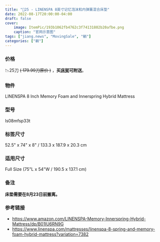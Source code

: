 ```yaml
---
title: "🔪25 - LINENSPA 8英寸记忆泡沫和内弹簧混合床垫"
date: 2022-08-17T20:00:00-04:00
draft: false
cover:
    image: ItemPic/193b1062fb4762c3f74131802b20afbe.png
    caption: "官网示意图"
tags: ["jiang.news", "MovingSale", "躺"]
categories: ["躺"]
---
```


<!-- ## ------ ⚠️🈚 已被预定 ⚠️🈚 ------ -->

### 价格
📉25刀 ~~( 179.99刀原价 )~~ ，**买[床架](../bedframe)可附送**。

### 物件
LINENSPA 8 Inch Memory Foam and Innerspring Hybrid Mattress 

### 型号
ls08mfsp33t

### 标签尺寸
52.5" x 74" x 8" / 133.3 x 187.9 x 20.3 cm

### 适用尺寸
Full Size (75"L x 54"W / 190.5 x 137.1 cm)

<!-- ### 出厂日期
标签：02, 2020 -->

### 备注
**床垫需要在8月23日前搬离。** 

### 参考链接
- https://www.amazon.com/LINENSPA-Memory-Innerspring-Hybrid-Mattress/dp/B01IU6RN9G
- https://www.linenspa.com/mattresses/linenspa-8-spring-and-memory-foam-hybrid-mattress?variation=7382

